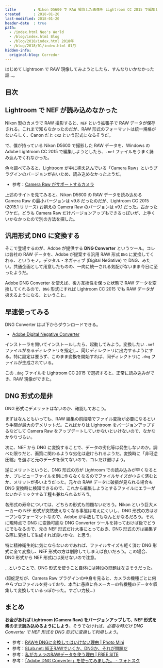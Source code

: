 ```yaml
---
title        : Nikon D5600 で RAW 撮影した画像を Lightroom CC 2015 で編集したかったので DNG Converter を使った
created      : 2018-01-20
last-modified: 2018-01-20
header-date  : true
path:
  - /index.html Neo's World
  - /blog/index.html Blog
  - /blog/2018/index.html 2018年
  - /blog/2018/01/index.html 01月
hidden-info:
  original-blog: Corredor
---
```


はじめて Lightroom で RAW 現像してみようとしたら、すんなりいかなかった話…。

## 目次

## Lightroom で NEF が読み込めなかった

Nikon 製のカメラで RAW 撮影すると、`NEF` という拡張子で RAW データが保存される。これまで知らなかったのだが、RAW 形式のフォーマットは統一規格がないらしく、Canon だと `CR2` という形式になるそうだ。

で、僕が持っている Nikon D5600 で撮影した RAW データを、Windows の Adobe Lightroom CC 2015 で編集しようとしたら、`.nef` ファイルをうまく詠み込んでくれなかった。

色々調べてみると、Lightroom が中に抱え込んでいる「Camera Raw」というプラグインのバージョンが古いため、読み込めなかったようだ。

- 参考：[Camera Raw がサポートするカメラ](https://helpx.adobe.com/jp/camera-raw/kb/camera-raw-plug-supported-cameras.html)

上述のサイトを見てみると、Nikon D5600 の RAW データを読み込める Camera Raw の最小バージョンは v9.8 だったのだが、Lightroom CC 2015 (2015.1 リリース) お抱えの Camera Raw のバージョンは v9.1 だった。古かったワケだ。どうも Camera Raw だけバージョンアップもできるっぽいが、上手くいかなかったので別の方法を探した。

## 汎用形式 DNG に変換する

そこで登場するのが、Adobe が提供する **DNG Converter** というツール。コレは各社の RAW データを、Adobe が提案する汎用 RAW 形式 `DNG` に変換してくれる、というモノ。デジタル・ネガティブ (Digital NeGative) で DNG、みたい。共通企画として用意したものの、一向に統一される気配がないまま今日に至ったようだ。

Adobe DNG Converter を使えば、後方互換性を保った状態で RAW データを変換してくれるので、`DNG` 形式にすれば Lightroom CC 2015 でも RAW データが扱えるようになる、ということ。

## 早速使ってみる

DNG Converter は以下からダウンロードできる。

- [Adobe Digital Negative Converter](https://helpx.adobe.com/jp/photoshop/using/adobe-dng-converter.html)

インストーラを開いてインストールしたら、起動してみよう。変換したい `.nef` ファイルがあるディレクトリを指定し、同じディレクトリに出力するようにする。特に設定は要らず、このまま変換を開始すれば、同ディレクトリに `.dng` ファイルが生成されている。

この `.dng` ファイルを Lightroom CC 2015 で選択すると、正常に読み込みができ、RAW 現像ができた。

## DNG 形式の是非

DNG 形式にデメリットはないのか、確認しておこう。

まずはなんともいっても、RAW 編集の前段階でファイル変換が必要になるという手間が最大のデメリットだ。こればかりは Lightroom をバージョンアップするなどして Camera Raw をアップデートしていかないといけないので、なかなかやりづらい。

次に、NEF から DNG に変換することで、データの劣化等は発生しないのか。調べた限りだと、画質に関わるような劣化は避けられるようだ。変換時に「非可逆圧縮」を選ぶと元のデータを保てないので、コレだけ避けよう。

逆にメリットというと、DNG 形式の方が Lightroom での読み込みが早くなるとか、プレビューファイルを別に作らなくなるのでファイルサイズが小さく済むとか、メリットが多いようだった。元々の RAW データに破損が見られる場合も DNG 変換時に検知できるので、これから編集しようとするファイルにエラーがないかチェックする工程も兼ねられるだろう。

各形式の寿命については、どちらの形式も問題ないだろう。Nikon という巨大メーカーの NEF 形式が突然使えなくなる事態は考えにくいし、DNG 形式の方はオープンなフォーマットなので、Adobe が手放してもなんとかなるだろう。それに現時点で DNG に変換可能な DNG Converter ツールを持っておけば後でどうにでもなるので、元の NEF 形式だけ大事にとっておき、DNG 形式の方は編集する際に変換して生成すれば良いかな、と思う。

特に精神衛生的に気にならないのであれば、ファイルサイズも軽く済む DNG 形式に全て変換し、NEF 形式の方は削除してしまえば良いだろう。この場合、DNG 形式から NEF 形式には戻せないので注意。

…ということで、DNG 形式を使うこと自体には特段の問題はなさそうだった。

(超蛇足だが、Camera Raw プラグインの中身を見ると、カメラの機種ごとに何やらプロファイルを持っており、本当に愚直に各メーカーの各機種のデータを収集して変換しているっぽかった。すごい力技…)

## まとめ

**お金があれば Lightroom (Camera Raw) をバージョンアップして、NEF 形式を素のまま読み込めるようにしよう**。そうでなければ、*必要な時だけ DNG Converter で NEF 形式を DNG 形式に変換して利用しよう*。

- 参考：[RAWをDNGに変換してはいけない理由 | Photo Mini](http://photo-mini.com/should-you-use-dng/)
- 参考：[8Lab.net: 純正RAWでいくか、DNGか、それが問題だ](http://www.8lab.net/2014/11/rawdng.html)
- 参考：[私がカメラのRAWデータを使う理由 | FREE SITE](https://camp.ngworks.net/archives/2679803)
- 参考：[「Adobe DNG Converter」を使ってみました。 - フォトスク](http://photosku.com/archives/1566/)
